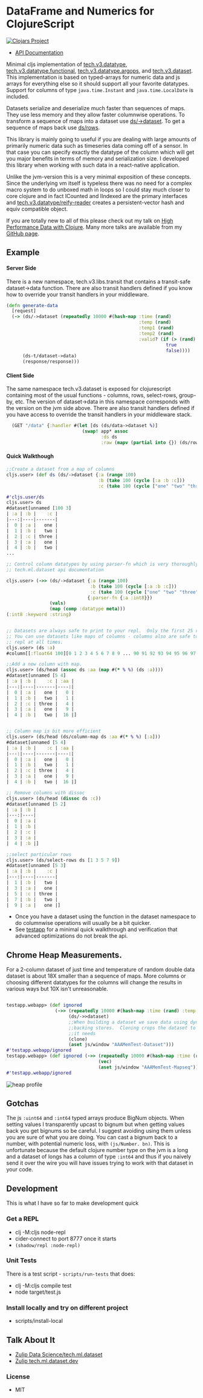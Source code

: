 # DataFrame and Numerics for ClojureScript

[![Clojars Project](https://img.shields.io/clojars/v/com.cnuernber/tmdjs.svg)](https://clojars.org/com.cnuernber/tmdjs)

* [API Documentation](https://cnuernber.github.io/tmdjs/)

Minimal cljs implementation of [tech.v3.datatype](https://cnuernber.github.io/tmdjs/tech.v3.datatype.html),
[tech.v3.datatype.functional](https://cnuernber.github.io/tmdjs/tech.v3.datatype.functional.html),
[tech.v3.datatype.argops](https://cnuernber.github.io/tmdjs/tech.v3.datatype.argops.html), and
[tech.v3.dataset](https://cnuernber.github.io/tmdjs/tech.v3.dataset.html).  This implementation is based
on typed-arrays for numeric data and js arrays for everything else so it should
support all your favorite datatypes.  Support for columns of type `java.time.Instant` and
`java.time.LocalDate` is included.

Datasets serialize and deserialize much faster than sequences of maps.  They use less
memory and they allow faster columnwise operations.  To transform a sequence of maps
into a dataset use [ds/->dataset](https://cnuernber.github.io/tmdjs/tech.v3.dataset.html#var--.3Edataset).
To get a sequence of maps back use [ds/rows](https://cnuernber.github.io/tmdjs/tech.v3.dataset.html#var-rows).


This library is mainly going to useful if you are dealing with large amounts of primarily
numeric data such as timeseries data coming off of a sensor.  In that case you can specify
exactly the datatype of the column which will get you major benefits in terms of
memory and serialization size.  I developed this library when working with such data
in a react-native application.


Unlike the jvm-version this is a very minimal exposition of these concepts.  Since the
underlying vm itself is typeless there was no need for a complex macro system to do
unboxed math in loops so I could stay much closer to core clojure and in fact ICounted
and IIndexed are the primary interfaces and
[tech.v3.datatype/reify-reader](https://cnuernber.github.io/tmdjs/tech.v3.datatype.html#var-reify-reader)
creates a persistent-vector hash and equiv compatible object.


If you are totally new to all of this please check out my talk on [High Performance Data with Clojure](https://www.youtube.com/watch?v=5mUGu4RlwKE).
Many more talks are available from my [GitHub page](https://github.com/cnuernber).


## Example


#### Server Side

There is a new namespace, tech.v3.libs.transit that contains a transit-safe
dataset->data function.  There are also transit handlers defined if you know how to
override your transit handlers in your middleware.

```clojure
(defn generate-data
  [request]
  (-> (ds/->dataset (repeatedly 10000 #(hash-map :time (rand)
                                                 :temp (rand)
                                                 :temp1 (rand)
                                                 :temp2 (rand)
                                                 :valid? (if (> (rand) 0.5)
                                                           true
                                                           false))))
      (ds-t/dataset->data)
      (response/response)))
```

#### Client Side

The same namespace tech.v3.dataset is exposed for clojurescript containing most of the
usual functions - columns, rows, select-rows, group-by, etc.  The version of
dataset->data in this namespace corresponds with the version on the jvm side above.
There are also transit handlers defined if you have access to override the transit
handlers in your middleware stack.

```clojure
  (GET "/data" {:handler #(let [ds (ds/data->dataset %)]
                            (swap! app* assoc
                                   :ds ds
                                   :raw (mapv (partial into {}) (ds/rows ds))))})
```


#### Quick Walkthough

```clojure
;;Create a dataset from a map of columns
cljs.user> (def ds (ds/->dataset {:a (range 100)
                                  :b (take 100 (cycle [:a :b :c]))
                                  :c (take 100 (cycle ["one" "two" "three"]))}))

#'cljs.user/ds
cljs.user> ds
#dataset[unnamed [100 3]
| :a | :b |    :c |
|---:|----|-------|
|  0 | :a |   one |
|  1 | :b |   two |
|  2 | :c | three |
|  3 | :a |   one |
|  4 | :b |   two |
...

;; Control column datatypes by using parser-fn which is very thoroughly documented in
;; tech.ml.dataset api documentation

cljs.user> (->> (ds/->dataset {:a (range 100)
                               :b (take 100 (cycle [:a :b :c]))
                               :c (take 100 (cycle ["one" "two" "three"]))}
                              {:parser-fn {:a :int8}})
                (vals)
                (map (comp :datatype meta)))
(:int8 :keyword :string)


;; Datasets are always safe to print to your repl.  Only the first 25 rows are printed.
;; You can use datasets like maps of columns - columns also are safe to print to your
;; repl at all times.
cljs.user> (ds :a)
#column[[:float64 100][0 1 2 3 4 5 6 7 8 9 ... 90 91 92 93 94 95 96 97 98 99]

;;Add a new column with map.
cljs.user> (ds/head (assoc ds :aa (map #(* % %) (ds :a))))
#dataset[unnamed [5 4]
| :a | :b |    :c | :aa |
|---:|----|-------|----:|
|  0 | :a |   one |   0 |
|  1 | :b |   two |   1 |
|  2 | :c | three |   4 |
|  3 | :a |   one |   9 |
|  4 | :b |   two |  16 |]


;; Column map is bit more efficient
cljs.user> (ds/head (ds/column-map ds :aa #(* % %) [:a]))
#dataset[unnamed [5 4]
| :a | :b |    :c | :aa |
|---:|----|-------|----:|
|  0 | :a |   one |   0 |
|  1 | :b |   two |   1 |
|  2 | :c | three |   4 |
|  3 | :a |   one |   9 |
|  4 | :b |   two |  16 |]

;; Remove columns with dissoc
cljs.user> (ds/head (dissoc ds :c))
#dataset[unnamed [5 2]
| :a | :b |
|---:|----|
|  0 | :a |
|  1 | :b |
|  2 | :c |
|  3 | :a |
|  4 | :b |]

;;select particular rows
cljs.user> (ds/select-rows ds [1 3 5 7 9])
#dataset[unnamed [5 3]
| :a | :b |    :c |
|---:|----|-------|
|  1 | :b |   two |
|  3 | :a |   one |
|  5 | :c | three |
|  7 | :b |   two |
|  9 | :a |   one |]
```


* Once you have a dataset using the function in the dataset namespace to do columnwise
  operations will usually be a bit quicker.
* See [testapp](testapp) for a minimal quick walkthrough and verification that
advanced optimizations do not break the api.

## Chrome Heap Measurements.

For a 2-column dataset of just time and temperature of random double data dataset is about
18X smaller than a sequence of maps.  More columns or choosing different datatypes for the
columns will change the results in various ways but 10X isn't unreasonable.


```clojure

testapp.webapp> (def ignored
                  (->> (repeatedly 10000 #(hash-map :time (rand) :temp (rand)))
                       (ds/->>dataset)
                       ;;When building a dataset we save data using dynamically resizing
                       ;;backing stores.  Cloning crops the dataset to exactly the size
                       ;;it needs
                       (clone)
                       (aset js/window "AAAMemTest-Dataset")))
#'testapp.webapp/ignored
testapp.webapp> (def ignored (->> (repeatedly 10000 #(hash-map :time (rand) :temp (rand)))
                                  (vec)
                                  (aset js/window "AAAMemTest-Mapseq")))
#'testapp.webapp/ignored
```

![heap profile](docs/images/memcomp.png)


## Gotchas


The js `:uint64` and `:int64` typed arrays produce BigNum objects.  When setting values
I transparently upcast to bignum but when getting values back you get bignums so
be careful.  I suggest avoiding using them unless you are sure of what you are
doing.  You can cast a bignum back to a number, with potential numeric loss,
with `(js/Number. bn)`.  This is unfortunate because the default clojure number
type on the jvm is a long and a dataset of longs has a column of type `:int64` and
thus if you naively send it over the wire you will have issues trying to work with
that dataset in your code.


## Development

This is what I have so far to make development quick

### Get a REPL

* clj -M:cljs node-repl
* cider-connect to port 8777 once it starts
* `(shadow/repl :node-repl)`

### Unit Tests

There is a test script - `scripts/run-tests` that does:

* clj -M:cljs compile test
* node target/test.js

### Install locally and try on different project

* scripts/install-local

## Talk About It

* [Zulip Data Science/tech.ml.dataset](https://clojurians.zulipchat.com/#narrow/stream/151924-data-science/topic/tech.2Eml.2Edataset)
* [Zulip tech.ml.dataset.dev](https://clojurians.zulipchat.com/#narrow/stream/236259-tech.2Eml.2Edataset.2Edev)

### License

* MIT
